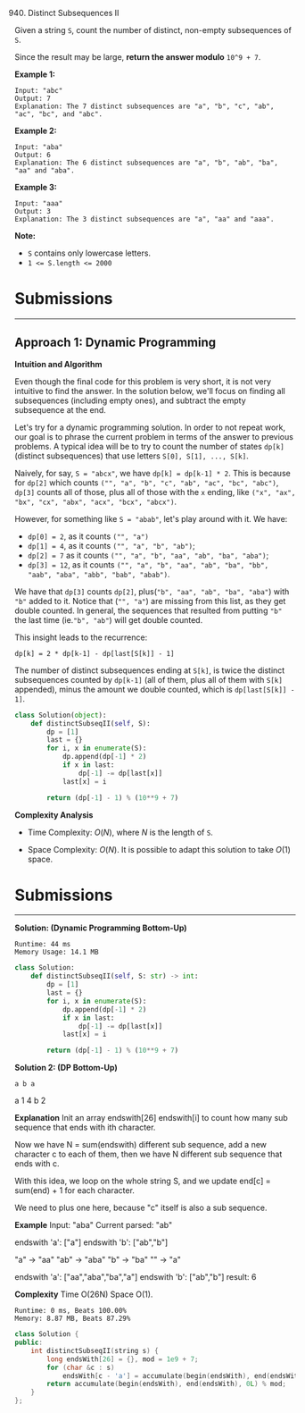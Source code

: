 940. Distinct Subsequences II

Given a string `S`, count the number of distinct, non-empty subsequences of `S`.

Since the result may be large, **return the answer modulo** `10^9 + 7`.

 

**Example 1:**
```
Input: "abc"
Output: 7
Explanation: The 7 distinct subsequences are "a", "b", "c", "ab", "ac", "bc", and "abc".
```

**Example 2:**
```
Input: "aba"
Output: 6
Explanation: The 6 distinct subsequences are "a", "b", "ab", "ba", "aa" and "aba".
```

**Example 3:**
```
Input: "aaa"
Output: 3
Explanation: The 3 distinct subsequences are "a", "aa" and "aaa".
```

 

**Note:**

* `S` contains only lowercase letters.
* `1 <= S.length <= 2000`

# Submissions
---
## Approach 1: Dynamic Programming
**Intuition and Algorithm**

Even though the final code for this problem is very short, it is not very intuitive to find the answer. In the solution below, we'll focus on finding all subsequences (including empty ones), and subtract the empty subsequence at the end.

Let's try for a dynamic programming solution. In order to not repeat work, our goal is to phrase the current problem in terms of the answer to previous problems. A typical idea will be to try to count the number of states `dp[k]` (distinct subsequences) that use letters `S[0], S[1], ..., S[k]`.

Naively, for say, `S = "abcx"`, we have `dp[k] = dp[k-1] * 2`. This is because for `dp[2]` which counts `("", "a", "b", "c", "ab", "ac", "bc", "abc")`, `dp[3]` counts all of those, plus all of those with the `x` ending, like `("x", "ax", "bx", "cx", "abx", "acx", "bcx", "abcx")`.

However, for something like `S = "abab"`, let's play around with it. We have:

* `dp[0] = 2`, as it counts `("", "a")`
* `dp[1] = 4`, as it counts `("", "a", "b", "ab")`;
* `dp[2] = 7` as it counts `("", "a", "b", "aa", "ab", "ba", "aba")`;
* `dp[3] = 12`, as it counts `("", "a", "b", "aa", "ab", "ba", "bb", "aab", "aba", "abb", "bab", "abab")`.

We have that `dp[3]` counts `dp[2]`, plus(`"b", "aa", "ab", "ba", "aba"`) with `"b"` added to it. Notice that (`"", "a"`) are missing from this list, as they get double counted. In general, the sequences that resulted from putting `"b"` the last time (ie.`"b", "ab"`) will get double counted.

This insight leads to the recurrence:

`dp[k] = 2 * dp[k-1] - dp[last[S[k]] - 1]`

The number of distinct subsequences ending at `S[k]`, is twice the distinct subsequences counted by `dp[k-1]` (all of them, plus all of them with `S[k]` appended), minus the amount we double counted, which is `dp[last[S[k]] - 1]`.

```python
class Solution(object):
    def distinctSubseqII(self, S):
        dp = [1]
        last = {}
        for i, x in enumerate(S):
            dp.append(dp[-1] * 2)
            if x in last:
                dp[-1] -= dp[last[x]]
            last[x] = i

        return (dp[-1] - 1) % (10**9 + 7)
```

**Complexity Analysis**

* Time Complexity: $O(N)$, where $N$ is the length of `S`.

* Space Complexity: $O(N)$. It is possible to adapt this solution to take $O(1)$ space.

# Submissions
---
**Solution: (Dynamic Programming Bottom-Up)**
```
Runtime: 44 ms
Memory Usage: 14.1 MB
```
```python
class Solution:
    def distinctSubseqII(self, S: str) -> int:
        dp = [1]
        last = {}
        for i, x in enumerate(S):
            dp.append(dp[-1] * 2)
            if x in last:
                dp[-1] -= dp[last[x]]
            last[x] = i

        return (dp[-1] - 1) % (10**9 + 7)
```

**Solution 2: (DP Bottom-Up)**

    a b a
a   1   4
b     2


__Explanation__
Init an array endswith[26]
endswith[i] to count how many sub sequence that ends with ith character.

Now we have N = sum(endswith) different sub sequence,
add a new character c to each of them,
then we have N different sub sequence that ends with c.

With this idea, we loop on the whole string S,
and we update end[c] = sum(end) + 1 for each character.

We need to plus one here, because "c" itself is also a sub sequence.

__Example__
Input: "aba"
Current parsed: "ab"

endswith 'a': ["a"]
endswith 'b': ["ab","b"]

"a" -> "aa"
"ab" -> "aba"
"b" -> "ba"
"" -> "a"

endswith 'a': ["aa","aba","ba","a"]
endswith 'b': ["ab","b"]
result: 6

__Complexity__
Time O(26N)
Space O(1).

```
Runtime: 0 ms, Beats 100.00%
Memory: 8.87 MB, Beats 87.29%
```
```c++
class Solution {
public:
    int distinctSubseqII(string s) {
        long endsWith[26] = {}, mod = 1e9 + 7;
        for (char &c : s)
            endsWith[c - 'a'] = accumulate(begin(endsWith), end(endsWith), 1L) % mod;
        return accumulate(begin(endsWith), end(endsWith), 0L) % mod;
    }
};
```
